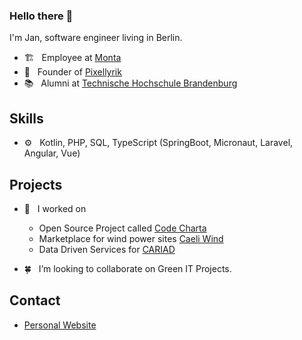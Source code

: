 ### Hello there 👋

I'm Jan, software engineer living in Berlin.

- 🏗 &nbsp; Employee at [Monta](https://monta.com)
- 🧭 &nbsp; Founder of [Pixellyrik](https://pixellyrik.de)
- 📚 &nbsp; Alumni at [Technische Hochschule Brandenburg](https://www.th-brandenburg.de/startseite/)

## Skills
- ⚙️  &nbsp; Kotlin, PHP, SQL, TypeScript (SpringBoot, Micronaut, Laravel, Angular, Vue)

## Projects

- 🔭 &nbsp; I worked on
  * Open Source Project called [Code Charta](https://github.com/MaibornWolff/codecharta)
  * Marketplace for wind power sites [Caeli Wind](https://www.caeli-wind.de/home)
  * Data Driven Services for [CARIAD](https://cariad.technology/)

- 🍀 &nbsp; I’m looking to collaborate on Green IT Projects.

## Contact
- [Personal Website](http://jannr.de)

<!--
**jannikr/jannikr** is a ✨ _special_ ✨ repository because its `README.md` (this file) appears on your GitHub profile.

Here are some ideas to get you started:

- 🔭 I’m currently working on ...
- 🌱 I’m currently learning ...
- 👯 I’m looking to collaborate on ...
- 🤔 I’m looking for help with ...
- 💬 Ask me about ...
- 📫 How to reach me: ...
- 😄 Pronouns: ...
- ⚡ Fun fact: ...
-->
